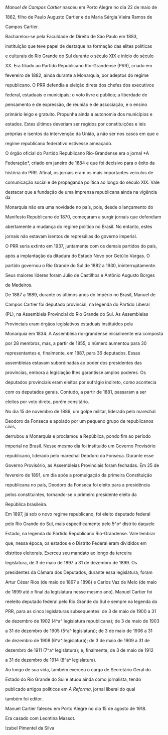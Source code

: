 

*Manuel de Campos Cartier* nasceu em Porto Alegre no dia 22 de maio de

1862, filho de Paulo Augusto Cartier e de Maria Sérgia Vieira Ramos de

Campos Cartier.



Bacharelou-se pela Faculdade de Direito de São Paulo em 1883,

instituição que teve papel de destaque na formação das elites políticas

e culturais do Rio Grande do Sul durante o século XIX e início do século

XX. Era filiado ao Partido Republicano Rio-Grandense (PRR), criado em

fevereiro de 1882, ainda durante a Monarquia, por adeptos do regime

republicano. O PRR defendia a eleição direta dos chefes dos executivos

federal, estaduais e municipais; o voto livre e público; a liberdade de

pensamento e de expressão, de reunião e de associação, e o ensino

primário leigo e gratuito. Propunha ainda a autonomia dos municípios e

estados. Estes últimos deveriam ser regidos por constituições e leis

próprias e isentos da intervenção da União, a não ser nos casos em que o

regime republicano federativo estivesse ameaçado.



O órgão oficial do Partido Republicano Rio-Grandense era o jornal *A

Federação*, criado em janeiro de 1884 e que foi decisivo para o êxito da

história do PRR. Afinal, os jornais eram os mais importantes veículos de

comunicação social e de propaganda política ao longo do século XIX. Vale

destacar que a fundação de uma imprensa republicana ainda na vigência da

Monarquia não era uma novidade no país, pois, desde o lançamento do

Manifesto Republicano de 1870, começaram a surgir jornais que defendiam

abertamente a mudança do regime político no Brasil. No entanto, estes

jornais não estavam isentos de represálias do governo imperial.



O PRR seria extinto em 1937, juntamente com os demais partidos do país,

após a implantação da ditadura do Estado Novo por Getúlio Vargas. O

partido governou o Rio Grande do Sul de 1882 a 1930, ininterruptamente.

Seus maiores líderes foram Júlio de Castilhos e Antônio Augusto Borges

de Medeiros.



De 1887 a 1889, durante os últimos anos do Império no Brasil, Manuel de

Campos Cartier foi deputado provincial, na legenda do Partido Liberal

(PL), na Assembleia Provincial do Rio Grande do Sul. As Assembleias

Provinciais eram órgãos legislativos estaduais instituídos pela

Monarquia em 1834. A Assembleia rio-grandense inicialmente era composta

por 28 membros, mas, a partir de 1855, o número aumentou para 30

representantes e, finalmente, em 1887, para 36 deputados. Essas

assembleias estavam subordinadas ao poder dos presidentes das

províncias, embora a legislação lhes garantisse amplos poderes. Os

deputados provinciais eram eleitos por sufrágio indireto, como acontecia

com os deputados gerais. Contudo, a partir de 1881, passaram a ser

eleitos por voto direto, porém censitário.



No dia 15 de novembro de 1889, um golpe militar, liderado pelo marechal

Deodoro da Fonseca e apoiado por um pequeno grupo de republicanos civis,

derrubou a Monarquia e proclamou a República, pondo fim ao período

imperial no Brasil. Nesse mesmo dia foi instituído um Governo Provisório

republicano, liderado pelo marechal Deodoro da Fonseca. Durante esse

Governo Provisório, as Assembleias Provinciais foram fechadas. Em 25 de

fevereiro de 1891, um dia após a promulgação da primeira Constituição

republicana no país, Deodoro da Fonseca foi eleito para a presidência

pelos constituintes, tornando-se o primeiro presidente eleito da

República brasileira.



Em 1897, já sob o novo regime republicano, foi eleito deputado federal

pelo Rio Grande do Sul, mais especificamente pelo 5^o^ distrito daquele

Estado, na legenda do Partido Republicano Rio-Grandense. Vale lembrar

que, nessa época, os estados e o Distrito Federal eram divididos em

distritos eleitorais. Exerceu seu mandato ao longo da terceira

legislatura, de 3 de maio de 1897 a 31 de dezembro de 1899. Os

presidentes da Câmara dos Deputados, durante essa legislatura, foram

Artur César Rios (de maio de 1897 a 1898) e Carlos Vaz de Melo (de maio

de 1899 até o final da legislatura nesse mesmo ano). Manuel Cartier foi

reeleito deputado federal pelo Rio Grande do Sul e sempre na legenda do

PRR, para as cinco legislaturas subsequentes: de 3 de maio de 1900 a 31

de dezembro de 1902 (4^a^ legislatura republicana); de 3 de maio de 1903

a 31 de dezembro de 1905 (5^a^ legislatura); de 3 de maio de 1906 a 31

de dezembro de 1908 (6^a^ legislatura); de 3 de maio de 1909 a 31 de

dezembro de 1911 (7^a^ legislatura); e, finalmente, de 3 de maio de 1912

a 31 de dezembro de 1914 (8^a^ legislatura).



Ao longo de sua vida, também exerceu o cargo de Secretário Geral do

Estado do Rio Grande do Sul e atuou ainda como jornalista, tendo

publicado artigos políticos em *A Reforma*, jornal liberal do qual

também foi editor.



Manuel Cartier faleceu em Porto Alegre no dia 15 de agosto de 1918.



Era casado com Leontina Massot.



Izabel Pimentel da Silva



